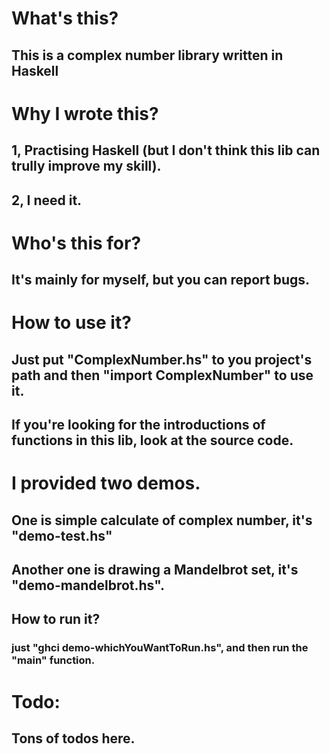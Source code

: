 # What's this? 
## This is a complex number library written in Haskell

# Why I wrote this? 
## 1, Practising Haskell (but I don't think this lib can trully improve my skill).
## 2, I need it.

# Who's this for? 
## It's mainly for myself, but you can report bugs. 

# How to use it?
## Just put "ComplexNumber.hs" to you project's path and then "import ComplexNumber" to use it.
## If you're looking for the introductions of functions in this lib, look at the source code.

# I provided two demos.
## One is simple calculate of complex number, it's "demo-test.hs"
## Another one is drawing a Mandelbrot set, it's "demo-mandelbrot.hs". 
## How to run it? 
### just "ghci demo-whichYouWantToRun.hs", and then run the "main" function. 

# Todo: 
## Tons of todos here. 
